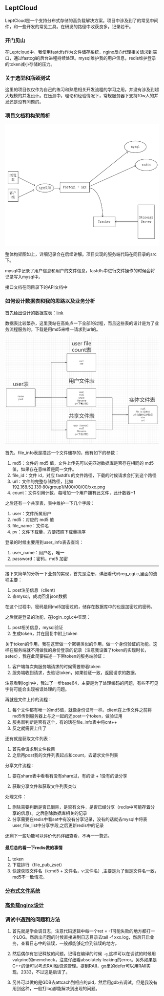 ## LeptCloud

LeptCloud是一个支持分布式存储的高负载解决方案。项目中涉及到了的常见中间件，和一些开发的常见工具。在研发的路径中收获良多，记录若干。

### 开门见山

在Leptcloud中，我使用fastdfs作为文件储存系统，nginx反向代理相关请求到端口，通过fastcgi的后台进程持续处理。mysql维护我的用户信息，redis维护登录的token减小存储的压力。

### 关于选型和瓶颈测试

这里的项目仅仅作为自己的练习和熟悉相关开发流程的学习之用，并没有涉及到超大规模的并发设计。在压测中，理论和经验情况下，常规服务器下支持10w人的并发还是没有问题的。

### 项目文档和构架简析

![构架图](./pic/1.png)

整体构架图如上，详细记录会在后续讲解。项目实现的服务端代码在同目录的src下。

mysql中记录了用户信息和用户的文件信息，fastdfs中进行文件操作的时候会将记录写入mysql中。

接口文档在同目录下的API文档中

### 如何设计数据表和我的思路以及业务分析

首先给出设计的数据库表：[link](LeptCloud.sql)

数据表比较繁杂，这里我站在高处点一下全部的过程，而且这些表的设计是为了业务流程服务的。下载是用md5来唯一请求到url的。

![2](./pic/2.png)



首先，file_info表是描述一个文件储存的，他有如下的参数：

1. md5：文件的  md5 值，文件上传先可以先匹对数据库是否存在相同的 md5 值，如果存在意味着是同一文件。
2. file_id：文件  id，对应  fastdfs 的文件路径，下载的时候请求会打到这个路径
3. url：文件的完整存储路径，比如  192.168.52.139:80/group1/M00/00/00/xxx.png
4. count：文件引用计数，每增加一个用户拥有此文件，此计数器+1

之后还有一个共享表，表中维护一下几个字段：

1. user：文件所属用户
2. md5：对应的 md5 值
3. file_name：文件名
4. pv：文件下载量，方便按照下载量排序

登录的时候主要用到user_info表去查询：

1. user_name：用户名，唯一
2. password：密码，md5 加密

-------------

接下来简单的分析一下业务的实现，首先是注册，详细看代码reg_cgi.c,里面的流程主要：

1. post注册信息（client）
2. 查mysql，成功回复json数据

在这个过程中，密码是用md5加密过的，储存在数据库中的也是加密过的密码。

之后就是登录的功能，在login_cgi.c中实现：

1. post相关信息，mysql验证
2. 生成token，并在回复中附上token

关于token的作用，我在这里做一个密钥类似的作用，做一个身份验证的功能。这样在服务端就不用做我的身份登录的记录（注意我设置了token的实现时长，setex），我在此简要描述一下带token的服务端验证：

1. 客户端每次向服务端请求的时候需要带着token
2. 服务端收到请求，去验证token，如果验证一致，返回请求的数据。

注意看到login中，我过了一步base64，主要是为了处理编码的问题，有些不可见字符可能会出现被误处理的问题。

再就是文件上传的流程：

1. 每个文件都有唯一的md5值，就像身份证号一样。client在上传文件之前将md5传到服务器上与之一起的还post一个token，做验证用
2. 服务器判断是否有这个，有的话在file_info表中将cnt++
3. 反之就需要上传了

还有就是获取文件列表：

1. 首先会请求到文件数目
2. 之后再post我的文件列表起点和count，去请求文件列表

分享文件流程：

1. 要在share表中看看有没有share过，有的话 + 1没有的话分享

2. 获取分享文件和获取文件列表类似

处理文件：

1. 删除需要判断是否已删除，是否有文件，是否已经分享（redis中可能存着分享的信息）。之后删除数据库相关的记录
2. 分享需要在redis中看set中有没有分享记录，没有的话就去mysql中将表user_file_list中分享字段,之后更新redis中的记录

还剩下一些功能可以评价代码详细查看，不再一一赘述。

#### 最后总的看一下redis做的事情

1. token
2. 下载排行（file_pub_zset）
3. 快速获取文件名（k:md5 + 文件名，v:文件名）,主要是为了但是文件名一致，md5不一致情况。

### [分布式文件系统](./分布式文件系统)

 ### [高负载nginx设计]()

### 调试中遇到的问题和方法

1. 首先就是学会调日志，注意代码逻辑中每一个ret = -1可能失败的地方都打一个LOG。然后出问题的时候直接进到日志目录去tail -f xxx.log，然后开启业务，查看日志中的错误，一般都能够定位到错误的地方。
2. 然后偶尔有忘记释放的问题，记得在编译的时候 `-g`,这样可以在调试的时候用valgrind的memcheck，注意仔细看absolutely leaking的error。另外如果是C++的话可以考虑RAII做资源管理。提到RAII，go里的defer可以用RAII实现，2333，不过这是后话了。 

2. 另外可以做的是GDB去attcach到相应的pid，然后用gdb去调试。但是我没有用到这种，一般打log都能解决到出现的问题。
